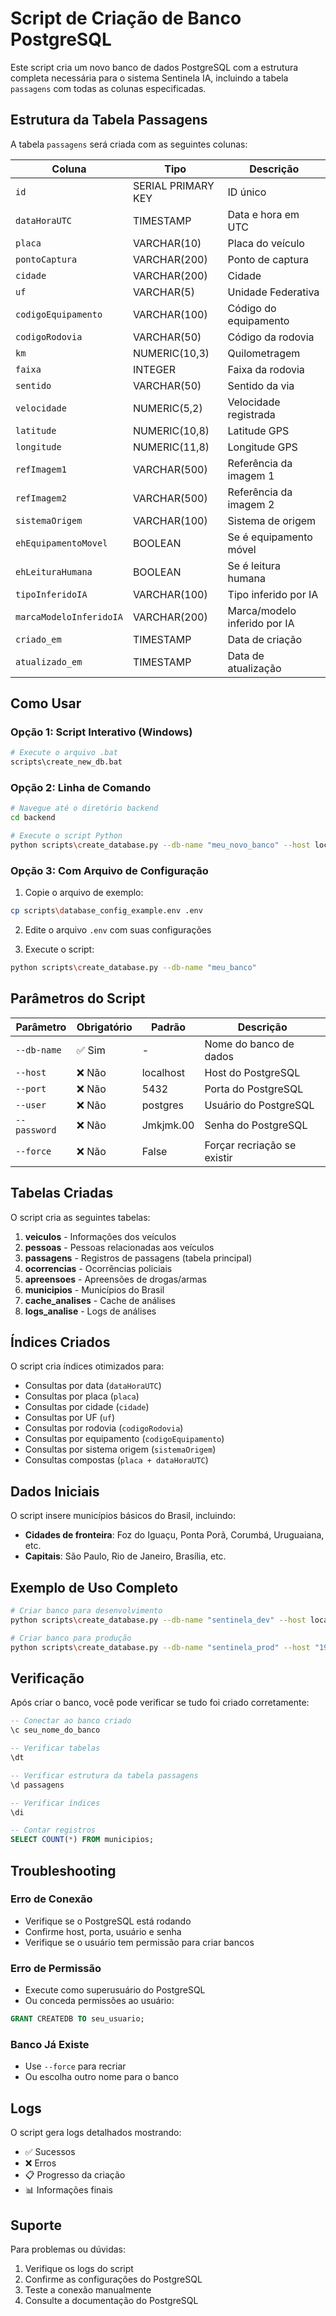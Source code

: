 # Script de Criação de Banco PostgreSQL

Este script cria um novo banco de dados PostgreSQL com a estrutura completa necessária para o sistema Sentinela IA, incluindo a tabela `passagens` com todas as colunas especificadas.

## Estrutura da Tabela Passagens

A tabela `passagens` será criada com as seguintes colunas:

| Coluna | Tipo | Descrição |
|--------|------|-----------|
| `id` | SERIAL PRIMARY KEY | ID único |
| `dataHoraUTC` | TIMESTAMP | Data e hora em UTC |
| `placa` | VARCHAR(10) | Placa do veículo |
| `pontoCaptura` | VARCHAR(200) | Ponto de captura |
| `cidade` | VARCHAR(200) | Cidade |
| `uf` | VARCHAR(5) | Unidade Federativa |
| `codigoEquipamento` | VARCHAR(100) | Código do equipamento |
| `codigoRodovia` | VARCHAR(50) | Código da rodovia |
| `km` | NUMERIC(10,3) | Quilometragem |
| `faixa` | INTEGER | Faixa da rodovia |
| `sentido` | VARCHAR(50) | Sentido da via |
| `velocidade` | NUMERIC(5,2) | Velocidade registrada |
| `latitude` | NUMERIC(10,8) | Latitude GPS |
| `longitude` | NUMERIC(11,8) | Longitude GPS |
| `refImagem1` | VARCHAR(500) | Referência da imagem 1 |
| `refImagem2` | VARCHAR(500) | Referência da imagem 2 |
| `sistemaOrigem` | VARCHAR(100) | Sistema de origem |
| `ehEquipamentoMovel` | BOOLEAN | Se é equipamento móvel |
| `ehLeituraHumana` | BOOLEAN | Se é leitura humana |
| `tipoInferidoIA` | VARCHAR(100) | Tipo inferido por IA |
| `marcaModeloInferidoIA` | VARCHAR(200) | Marca/modelo inferido por IA |
| `criado_em` | TIMESTAMP | Data de criação |
| `atualizado_em` | TIMESTAMP | Data de atualização |

## Como Usar

### Opção 1: Script Interativo (Windows)

```bash
# Execute o arquivo .bat
scripts\create_new_db.bat
```

### Opção 2: Linha de Comando

```bash
# Navegue até o diretório backend
cd backend

# Execute o script Python
python scripts\create_database.py --db-name "meu_novo_banco" --host localhost --port 5432 --user postgres --password "sua_senha"
```

### Opção 3: Com Arquivo de Configuração

1. Copie o arquivo de exemplo:
```bash
cp scripts\database_config_example.env .env
```

2. Edite o arquivo `.env` com suas configurações

3. Execute o script:
```bash
python scripts\create_database.py --db-name "meu_banco"
```

## Parâmetros do Script

| Parâmetro | Obrigatório | Padrão | Descrição |
|-----------|-------------|--------|-----------|
| `--db-name` | ✅ Sim | - | Nome do banco de dados |
| `--host` | ❌ Não | localhost | Host do PostgreSQL |
| `--port` | ❌ Não | 5432 | Porta do PostgreSQL |
| `--user` | ❌ Não | postgres | Usuário do PostgreSQL |
| `--password` | ❌ Não | Jmkjmk.00 | Senha do PostgreSQL |
| `--force` | ❌ Não | False | Forçar recriação se existir |

## Tabelas Criadas

O script cria as seguintes tabelas:

1. **veiculos** - Informações dos veículos
2. **pessoas** - Pessoas relacionadas aos veículos
3. **passagens** - Registros de passagens (tabela principal)
4. **ocorrencias** - Ocorrências policiais
5. **apreensoes** - Apreensões de drogas/armas
6. **municipios** - Municípios do Brasil
7. **cache_analises** - Cache de análises
8. **logs_analise** - Logs de análises

## Índices Criados

O script cria índices otimizados para:

- Consultas por data (`dataHoraUTC`)
- Consultas por placa (`placa`)
- Consultas por cidade (`cidade`)
- Consultas por UF (`uf`)
- Consultas por rodovia (`codigoRodovia`)
- Consultas por equipamento (`codigoEquipamento`)
- Consultas por sistema origem (`sistemaOrigem`)
- Consultas compostas (`placa + dataHoraUTC`)

## Dados Iniciais

O script insere municípios básicos do Brasil, incluindo:

- **Cidades de fronteira**: Foz do Iguaçu, Ponta Porã, Corumbá, Uruguaiana, etc.
- **Capitais**: São Paulo, Rio de Janeiro, Brasília, etc.

## Exemplo de Uso Completo

```bash
# Criar banco para desenvolvimento
python scripts\create_database.py --db-name "sentinela_dev" --host localhost --port 5432 --user postgres --password "minha_senha"

# Criar banco para produção
python scripts\create_database.py --db-name "sentinela_prod" --host "192.168.1.100" --port 5432 --user "sentinela_user" --password "senha_forte"
```

## Verificação

Após criar o banco, você pode verificar se tudo foi criado corretamente:

```sql
-- Conectar ao banco criado
\c seu_nome_do_banco

-- Verificar tabelas
\dt

-- Verificar estrutura da tabela passagens
\d passagens

-- Verificar índices
\di

-- Contar registros
SELECT COUNT(*) FROM municipios;
```

## Troubleshooting

### Erro de Conexão
- Verifique se o PostgreSQL está rodando
- Confirme host, porta, usuário e senha
- Verifique se o usuário tem permissão para criar bancos

### Erro de Permissão
- Execute como superusuário do PostgreSQL
- Ou conceda permissões ao usuário:
```sql
GRANT CREATEDB TO seu_usuario;
```

### Banco Já Existe
- Use `--force` para recriar
- Ou escolha outro nome para o banco

## Logs

O script gera logs detalhados mostrando:
- ✅ Sucessos
- ❌ Erros
- 📋 Progresso da criação
- 📊 Informações finais

## Suporte

Para problemas ou dúvidas:
1. Verifique os logs do script
2. Confirme as configurações do PostgreSQL
3. Teste a conexão manualmente
4. Consulte a documentação do PostgreSQL

